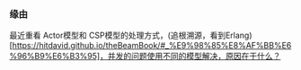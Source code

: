 
### 缘由
最近重看 Actor模型和 CSP模型的处理方式，(追根溯源，看到Erlang)[https://hitdavid.github.io/theBeamBook/#_%E9%98%85%E8%AF%BB%E6%96%B9%E6%B3%95]，并发的问题使用不同的模型解决，原因在于什么？